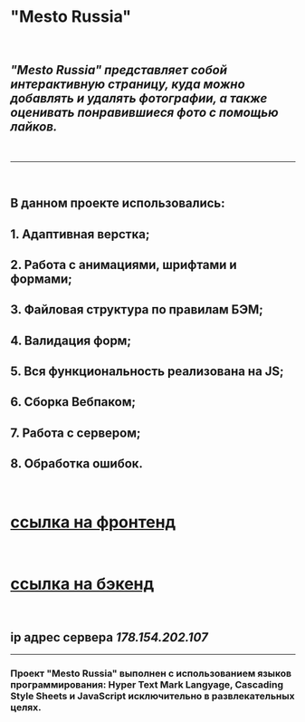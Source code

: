 # **"Mesto Russia"** 
<br />

## *"Mesto Russia" представляет собой интерактивную страницу, куда можно добавлять и удалять фотографии, а также оценивать понравившиеся фото с помощью лайков.*
<br />

---
<br />

## В данном проекте использовались: 

## 1. Адаптивная верстка;
## 2. Работа с анимациями, шрифтами и формами;
## 3. Файловая структура по правилам БЭМ;
## 4. Валидация форм;
## 5. Вся функциональность реализована на JS;
## 6. Сборка Вебпаком;
## 7. Работа с сервером;
## 8. Обработка ошибок.
<br />

# [ссылка на фронтенд](http://project.mesto.nomoredomains.club/)

<br />

# [ссылка на бэкенд](https://api.project.mesto.nomoredomains.rocks/)

<br />

## **ip адрес сервера** _178.154.202.107_
---
### Проект "Mesto Russia" выполнен с использованием языков программирования: Hyper Text Mark Langyage, Cascading Style Sheets и JavaScript исключительно в развлекательных целях.
<br />
<br />

